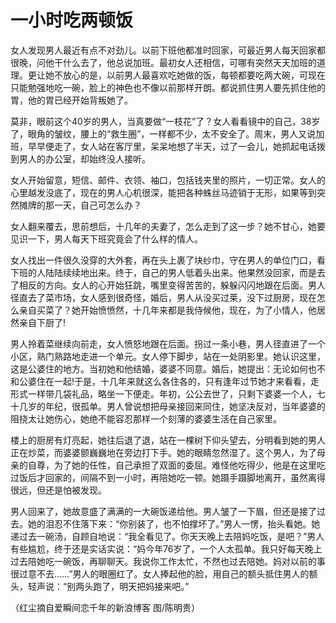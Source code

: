 # 一小时吃两顿饭

女人发现男人最近有点不对劲儿。以前下班他都准时回家，可最近男人每天回家都很晚，问他干什么去了，他总说加班。最初女人还相信，可哪有突然天天加班的道理。更让她不放心的是，以前男人最喜欢吃她做的饭，每顿都要吃两大碗，可现在只能勉强地吃一碗，脸上的神色也不像以前那样开朗。都说抓住男人要先抓住他的胃，他的胃已经开始背叛她了。 

莫非，眼前这个40岁的男人，当真要做“一枝花”了？女人看看镜中的自己，38岁了，眼角的皱纹，腰上的“救生圈”，一样都不少，太不安全了。周末，男人又说加班，早早便走了，女人站在客厅里，呆呆地想了半天，过了一会儿，她抓起电话拨到男人的办公室，却始终没人接听。 

女人开始留意，短信、邮件、衣领、袖口，包括钱夹里的照片，一切正常。女人的心里越发没底了，现在的男人心机很深，能把各种蛛丝马迹销于无形，如果等到突然摊牌的那一天，自己可怎么办？ 

女人翻来覆去，思前想后，十几年的夫妻了，怎么走到了这一步？她不甘心，她要见识一下，男人每天下班究竟会了什么样的情人。 

女人找出一件很久没穿的大外套，再在头上裹了块纱巾，守在男人的单位门口，看下班的人陆陆续续地出来。终于，自己的男人低着头出来。他果然没回家，而是去了相反的方向。女人的心开始狂跳，嘴里变得苦苦的，躲躲闪闪地跟在后面。男人径直去了菜市场，女人感到很奇怪，婚后，男人从没买过莱，没下过厨房，现在怎么亲自买菜了？她开始愤愤然，十几年来都是我侍候他，现在，为了小情人，他居然亲自下厨了! 

男人拎着菜继续向前走，女人愤怒地跟在后面。拐过一条小巷，男人径直进了一个小区，熟门熟路地走进一个单元。女人停下脚步，站在一处阴影里。她认识这里，这是公婆住的地方。当初她和他结婚，婆婆不同意。婚后，她提出：无论如何也不和公婆住在一起!于是，十几年来就这么各住各的，只有逢年过节她才来看看，走形式一样带几袋礼品，略坐一下便走。年初，公公去世了，只剩下婆婆一个人，七十几岁的年纪，很孤单。男人曾说想把母亲接回来同住，她坚决反对，当年婆婆的阻挠太让她伤心，她绝不能容忍那样一个刻薄的婆婆生活在自己家里。 

楼上的厨房有灯亮起，她往后退了退，站在一棵树下仰头望去，分明看到她的男人正在炒菜，而婆婆颤巍巍地在旁边打下手。她的眼睛忽然湿了。这个男人，为了母亲的自尊，为了她的任性，自己承担了双面的委屈。难怪他吃得少，他是在这里吃过饭后才回家的，间隔不到一小时，再陪她吃一顿。她蹑手蹑脚地离开，虽然离得很远，但还是怕被发现。 

男人回来了，她故意盛了满满的一大碗饭递给他。男人皱了一下眉，但还是接了过去。她的泪忍不住落下来：“你别装了，也不怕撑坏了。”男人一愣，抬头看她。她递过去一碗汤，自顾自地说：“我全看见了。你天天晚上去陪妈吃饭，是吧？”男人有些尴尬，终于还是实话实说：“妈今年76岁了，一个人太孤单。我只好每天晚上过去陪她吃一碗饭，再聊聊天。我说你工作太忙，不然也过去陪她。妈对以前的事很过意不去……”男人的眼圈红了。女人捧起他的脸，用自己的额头抵住男人的额头，轻声说：“别两头跑了，明天把妈接来吧。” 

（红尘摘自爱瞬间恋千年的新浪博客 图/陈明贵）